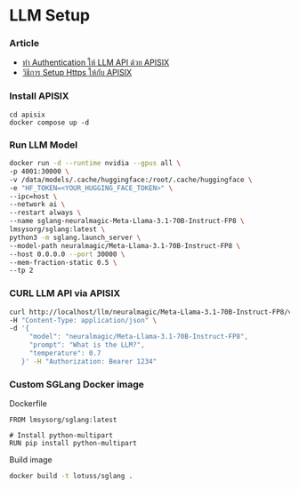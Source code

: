 # LLM Setup

### Article

- [ทำ Authentication ให้ LLM API ด้วย APISIX](https://medium.com/lotuss-it/%E0%B8%97%E0%B8%B3-authentication-%E0%B9%83%E0%B8%AB%E0%B9%89-llm-api-%E0%B8%94%E0%B9%89%E0%B8%A7%E0%B8%A2-apisix-1cda2a6aaba8)
- [วิธีการ Setup Https ให้กับ APISIX](https://medium.com/lotuss-it/%E0%B8%A7%E0%B8%B4%E0%B8%98%E0%B8%B5%E0%B8%81%E0%B8%B2%E0%B8%A3-setup-https-%E0%B9%83%E0%B8%AB%E0%B9%89%E0%B8%81%E0%B8%B1%E0%B8%9A-apisix-8a654f32c1a3)


### Install APISIX
```
cd apisix
docker compose up -d
```

### Run LLM Model

```sh
docker run -d --runtime nvidia --gpus all \
-p 4001:30000 \
-v /data/models/.cache/huggingface:/root/.cache/huggingface \
-e "HF_TOKEN=<YOUR_HUGGING_FACE_TOKEN>" \
--ipc=host \
--network ai \
--restart always \
--name sglang-neuralmagic-Meta-Llama-3.1-70B-Instruct-FP8 \
lmsysorg/sglang:latest \
python3 -m sglang.launch_server \
--model-path neuralmagic/Meta-Llama-3.1-70B-Instruct-FP8 \
--host 0.0.0.0 --port 30000 \
--mem-fraction-static 0.5 \
--tp 2
```

### CURL LLM API via APISIX

```sh
curl http://localhost/llm/neuralmagic/Meta-Llama-3.1-70B-Instruct-FP8/v1/completions \
-H "Content-Type: application/json" \
-d '{
     "model": "neuralmagic/Meta-Llama-3.1-70B-Instruct-FP8",
     "prompt": "What is the LLM?",
     "temperature": 0.7
   }' -H "Authorization: Bearer 1234"
```

### Custom SGLang Docker image

Dockerfile
```
FROM lmsysorg/sglang:latest

# Install python-multipart
RUN pip install python-multipart
```

Build image
```sh
docker build -t lotuss/sglang .
```
